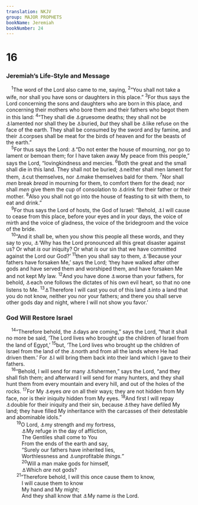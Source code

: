 ```yaml
---
translation: NKJV
group: MAJOR PROPHETS
bookName: Jeremiah 
bookNumber: 24
---
```


<div class="title"><h1>16</h1><h3>Jeremiah’s Life-Style and Message</h3></div>
<span class="verse gie_16_1"> <sup>1</sup>The word of the Lord also came to me, saying, </span>
<span class="verse gie_16_2"><sup>2</sup>“You shall not take a wife, nor shall you have sons or daughters in this place.” </span>
<span class="verse gie_16_3"><sup>3</sup>For thus says the Lord concerning the sons and daughters who are born in this place, and concerning their mothers who bore them and their fathers who begot them in this land: </span>
<span class="verse gie_16_4"><sup>4</sup>“They shall die <a data-toggle="tooltip" data-placement="bottom" title="Jer. 15:2">⚓</a>gruesome deaths; they shall not be <a data-toggle="tooltip" data-placement="bottom" title="Jer. 22:18; 25:33">⚓</a>lamented nor shall they be <a data-toggle="tooltip" data-placement="bottom" title="Jer. 14:16; 19:11">⚓</a>buried, <i>but</i> they shall be <a data-toggle="tooltip" data-placement="bottom" title="Ps. 83:10; Jer. 8:2; 9:22">⚓</a>like refuse on the face of the earth. They shall be consumed by the sword and by famine, and their <a data-toggle="tooltip" data-placement="bottom" title="Ps. 79:2; Is. 18:6; Jer. 7:33; 34:20">⚓</a>corpses shall be meat for the birds of heaven and for the beasts of the earth.”<br/></span>
<span class="verse gie_16_5"> <sup>5</sup>For thus says the Lord: <a data-toggle="tooltip" data-placement="bottom" title="Ezek. 24:17, 22, 23">⚓</a>“Do not enter the house of mourning, nor go to lament or bemoan them; for I have taken away My peace from this people,” says the Lord, “lovingkindness and mercies. </span>
<span class="verse gie_16_6"><sup>6</sup>Both the great and the small shall die in this land. They shall not be buried; <a data-toggle="tooltip" data-placement="bottom" title="Jer. 22:18">⚓</a>neither shall men lament for them, <a data-toggle="tooltip" data-placement="bottom" title="Lev. 19:28; Deut. 14:1; Jer. 41:5; 47:5">⚓</a>cut themselves, nor <a data-toggle="tooltip" data-placement="bottom" title="Is. 22:12; Jer. 7:29">⚓</a>make themselves bald for them. </span>
<span class="verse gie_16_7"><sup>7</sup>Nor shall <i>men</i> break <i>bread</i> in mourning for them, to comfort them for the dead; nor shall <i>men</i> give them the cup of consolation to <a data-toggle="tooltip" data-placement="bottom" title="Prov. 31:6">⚓</a>drink for their father or their mother. </span>
<span class="verse gie_16_8"><sup>8</sup>Also you shall not go into the house of feasting to sit with them, to eat and drink.”<br/></span>
<span class="verse gie_16_9"> <sup>9</sup>For thus says the Lord of hosts, the God of Israel: “Behold, <a data-toggle="tooltip" data-placement="bottom" title="Is. 24:7, 8; Jer. 7:34; 25:10; Ezek. 26:13; Hos. 2:11; Rev. 18:23">⚓</a>I will cause to cease from this place, before your eyes and in your days, the voice of mirth and the voice of gladness, the voice of the bridegroom and the voice of the bride.<br/></span>
<span class="verse gie_16_10"> <sup>10</sup>“And it shall be, when you show this people all these words, and they say to you, <a data-toggle="tooltip" data-placement="bottom" title="Deut. 29:24; 1 Kin. 9:8; Jer. 5:19">⚓</a>‘Why has the Lord pronounced all this great disaster against us? Or what <i>is</i> our iniquity? Or what <i>is</i> our sin that we have committed against the Lord our God?’ </span>
<span class="verse gie_16_11"><sup>11</sup>then you shall say to them, <a data-toggle="tooltip" data-placement="bottom" title="Deut. 29:25; 1 Kin. 9:9; 2 Chr. 7:22; Neh. 9:26–29; Jer. 22:9">⚓</a>‘Because your fathers have forsaken Me,’ says the Lord; ‘they have walked after other gods and have served them and worshiped them, and have forsaken Me and not kept My law. </span>
<span class="verse gie_16_12"><sup>12</sup>And you have done <a data-toggle="tooltip" data-placement="bottom" title="Jer. 7:26">⚓</a>worse than your fathers, for behold, <a data-toggle="tooltip" data-placement="bottom" title="Jer. 3:17; 18:12">⚓</a>each one follows the dictates of his own evil heart, so that no one listens to Me. </span>
<span class="verse gie_16_13"><sup>13</sup><a data-toggle="tooltip" data-placement="bottom" title="Deut. 4:26; 28:36, 63">⚓</a>Therefore I will cast you out of this land <a data-toggle="tooltip" data-placement="bottom" title="Jer. 15:14">⚓</a>into a land that you do not know, neither you nor your fathers; and there you shall serve other gods day and night, where I will not show you favor.’<br/></span>
<div class="title"><h3>God Will Restore Israel</h3></div>
<span class="verse gie_16_14"> <sup>14</sup>“Therefore behold, the <a data-toggle="tooltip" data-placement="bottom" title="Is. 43:18; Jer. 23:7, 8; (Ezek. 37:21–25)">⚓</a>days are coming,” says the Lord, “that it shall no more be said, ‘The Lord lives who brought up the children of Israel from the land of Egypt,’ </span>
<span class="verse gie_16_15"><sup>15</sup>but, ‘The Lord lives who brought up the children of Israel from the land of the <a data-toggle="tooltip" data-placement="bottom" title="Jer. 3:18">⚓</a>north and from all the lands where He had driven them.’ For <a data-toggle="tooltip" data-placement="bottom" title="Jer. 24:6; 30:3; 32:37">⚓</a>I will bring them back into their land which I gave to their fathers.<br/></span>
<span class="verse gie_16_16"> <sup>16</sup>“Behold, I will send for many <a data-toggle="tooltip" data-placement="bottom" title="Amos 4:2; Hab. 1:15">⚓</a>fishermen,” says the Lord, “and they shall fish them; and afterward I will send for many hunters, and they shall hunt them from every mountain and every hill, and out of the holes of the rocks. </span>
<span class="verse gie_16_17"><sup>17</sup>For My <a data-toggle="tooltip" data-placement="bottom" title="2 Chr. 16:9; Job 34:21; Ps. 90:8; Prov. 5:21; Jer. 23:24; 32:19; Zech. 4:10; (Luke 12:2; 1 Cor. 4:5); Heb. 4:13">⚓</a>eyes <i>are</i> on all their ways; they are not hidden from My face, nor is their iniquity hidden from My eyes. </span>
<span class="verse gie_16_18"><sup>18</sup>And first I will repay <a data-toggle="tooltip" data-placement="bottom" title="Is. 40:2; Jer. 17:18; Rev. 18:6">⚓</a>double for their iniquity and their sin, because <a data-toggle="tooltip" data-placement="bottom" title="(Ezek. 43:7)">⚓</a>they have defiled My land; they have filled My inheritance with the carcasses of their detestable and abominable idols.”<br/></span>
<span class="verse gie_16_19">  <sup>19</sup>O Lord, <a data-toggle="tooltip" data-placement="bottom" title="Ps. 18:1, 2; Is. 25:4">⚓</a>my strength and my fortress,<br/>   <a data-toggle="tooltip" data-placement="bottom" title="Jer. 17:17">⚓</a>My refuge in the day of affliction,<br/>   The Gentiles shall come to You<br/>   From the ends of the earth and say,<br/>   “Surely our fathers have inherited lies,<br/>   Worthlessness and <a data-toggle="tooltip" data-placement="bottom" title="Is. 44:10">⚓</a>unprofitable <i>things.</i>”<br/></span>
<span class="verse gie_16_20">   <sup>20</sup>Will a man make gods for himself,<br/>   <a data-toggle="tooltip" data-placement="bottom" title="Ps. 115:4–8; Is. 37:19; Jer. 2:11; 5:7; Hos. 8:4–6; Gal. 4:8">⚓</a>Which <i>are</i> not gods?<br/></span>
<span class="verse gie_16_21">  <sup>21</sup>“Therefore behold, I will this once cause them to know,<br/>   I will cause them to know<br/>   My hand and My might;<br/>   And they shall know that <a data-toggle="tooltip" data-placement="bottom" title="Ex. 15:3; Ps. 83:18; Is. 43:3; Jer. 33:2; Amos 5:8">⚓</a>My name <i>is</i> the Lord.<br/></span>
